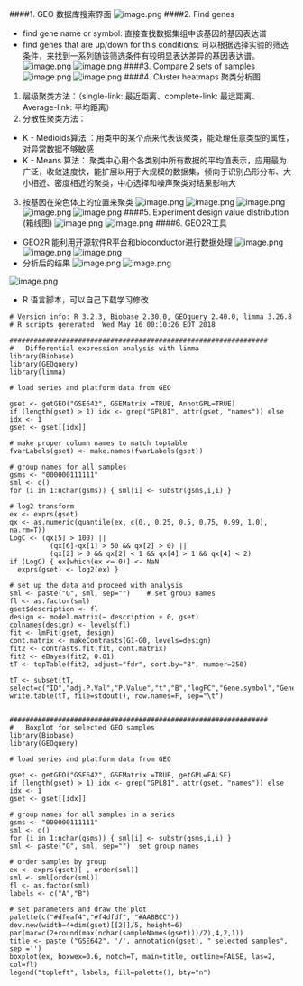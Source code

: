 ####1. GEO 数据库搜索界面
![image.png](https://upload-images.jianshu.io/upload_images/6634703-ddece1573f02671d.png?imageMogr2/auto-orient/strip%7CimageView2/2/w/1240)
####2. Find genes
- find gene name or symbol: 直接查找数据集组中该基因的基因表达谱
- find genes that are up/down for this conditions: 可以根据选择实验的筛选条件，来找到一系列随该筛选条件有较明显表达差异的基因表达谱。
![image.png](https://upload-images.jianshu.io/upload_images/6634703-1f1db1d6475e1468.png?imageMogr2/auto-orient/strip%7CimageView2/2/w/1240)
![image.png](https://upload-images.jianshu.io/upload_images/6634703-df4ae56a61cb2a58.png?imageMogr2/auto-orient/strip%7CimageView2/2/w/1240)
####3. Compare 2 sets of samples
![image.png](https://upload-images.jianshu.io/upload_images/6634703-c8121297da8d39eb.png?imageMogr2/auto-orient/strip%7CimageView2/2/w/1240)
![image.png](https://upload-images.jianshu.io/upload_images/6634703-1527fd2b9684a434.png?imageMogr2/auto-orient/strip%7CimageView2/2/w/1240)
####4. Cluster heatmaps 聚类分析图
1. 层级聚类方法：（single-link: 最近距离、complete-link: 最远距离、Average-link: 平均距离）
2. 分散性聚类方法：
- K - Medioids算法 ：用类中的某个点来代表该聚类，能处理任意类型的属性，对异常数据不够敏感
- K - Means 算法： 聚类中心用个各类别中所有数据的平均值表示，应用最为广泛，收敛速度快，能扩展以用于大规模的数据集，倾向于识别凸形分布、大小相近、密度相近的聚类，中心选择和噪声聚类对结果影响大
3. 按基因在染色体上的位置来聚类
![image.png](https://upload-images.jianshu.io/upload_images/6634703-faa0b68a6c5dd667.png?imageMogr2/auto-orient/strip%7CimageView2/2/w/1240)
![image.png](https://upload-images.jianshu.io/upload_images/6634703-824286f641436d3b.png?imageMogr2/auto-orient/strip%7CimageView2/2/w/1240)
![image.png](https://upload-images.jianshu.io/upload_images/6634703-a2842c431add601a.png?imageMogr2/auto-orient/strip%7CimageView2/2/w/1240)
![image.png](https://upload-images.jianshu.io/upload_images/6634703-8f43188226dcd9d7.png?imageMogr2/auto-orient/strip%7CimageView2/2/w/1240)
![image.png](https://upload-images.jianshu.io/upload_images/6634703-0e782789986a7d3b.png?imageMogr2/auto-orient/strip%7CimageView2/2/w/1240)
####5. Experiment design value distribution (箱线图)
![image.png](https://upload-images.jianshu.io/upload_images/6634703-ff377b7f6d8ff9d4.png?imageMogr2/auto-orient/strip%7CimageView2/2/w/1240)
![image.png](https://upload-images.jianshu.io/upload_images/6634703-b484bf6cd0a28b47.png?imageMogr2/auto-orient/strip%7CimageView2/2/w/1240)
####6. GEO2R工具
- GEO2R 能利用开源软件R平台和bioconductor进行数据处理
![image.png](https://upload-images.jianshu.io/upload_images/6634703-f1c5f05f051e4990.png?imageMogr2/auto-orient/strip%7CimageView2/2/w/1240)
![image.png](https://upload-images.jianshu.io/upload_images/6634703-42abec8d7016dbae.png?imageMogr2/auto-orient/strip%7CimageView2/2/w/1240)
![image.png](https://upload-images.jianshu.io/upload_images/6634703-1f5af02a8f1f30b7.png?imageMogr2/auto-orient/strip%7CimageView2/2/w/1240)
- 分析后的结果
![image.png](https://upload-images.jianshu.io/upload_images/6634703-7477f8e2227ccba3.png?imageMogr2/auto-orient/strip%7CimageView2/2/w/1240)
![image.png](https://upload-images.jianshu.io/upload_images/6634703-024976cc73ae167a.png?imageMogr2/auto-orient/strip%7CimageView2/2/w/1240)

![image.png](https://upload-images.jianshu.io/upload_images/6634703-01085e3dc70c8b33.png?imageMogr2/auto-orient/strip%7CimageView2/2/w/1240)

- R 语言脚本，可以自己下载学习修改
```
# Version info: R 3.2.3, Biobase 2.30.0, GEOquery 2.40.0, limma 3.26.8
# R scripts generated  Wed May 16 00:10:26 EDT 2018

################################################################
#   Differential expression analysis with limma
library(Biobase)
library(GEOquery)
library(limma)

# load series and platform data from GEO

gset <- getGEO("GSE642", GSEMatrix =TRUE, AnnotGPL=TRUE)
if (length(gset) > 1) idx <- grep("GPL81", attr(gset, "names")) else idx <- 1
gset <- gset[[idx]]

# make proper column names to match toptable 
fvarLabels(gset) <- make.names(fvarLabels(gset))

# group names for all samples
gsms <- "000000111111"
sml <- c()
for (i in 1:nchar(gsms)) { sml[i] <- substr(gsms,i,i) }

# log2 transform
ex <- exprs(gset)
qx <- as.numeric(quantile(ex, c(0., 0.25, 0.5, 0.75, 0.99, 1.0), na.rm=T))
LogC <- (qx[5] > 100) ||
          (qx[6]-qx[1] > 50 && qx[2] > 0) ||
          (qx[2] > 0 && qx[2] < 1 && qx[4] > 1 && qx[4] < 2)
if (LogC) { ex[which(ex <= 0)] <- NaN
  exprs(gset) <- log2(ex) }

# set up the data and proceed with analysis
sml <- paste("G", sml, sep="")    # set group names
fl <- as.factor(sml)
gset$description <- fl
design <- model.matrix(~ description + 0, gset)
colnames(design) <- levels(fl)
fit <- lmFit(gset, design)
cont.matrix <- makeContrasts(G1-G0, levels=design)
fit2 <- contrasts.fit(fit, cont.matrix)
fit2 <- eBayes(fit2, 0.01)
tT <- topTable(fit2, adjust="fdr", sort.by="B", number=250)

tT <- subset(tT, select=c("ID","adj.P.Val","P.Value","t","B","logFC","Gene.symbol","Gene.title"))
write.table(tT, file=stdout(), row.names=F, sep="\t")


################################################################
#   Boxplot for selected GEO samples
library(Biobase)
library(GEOquery)

# load series and platform data from GEO

gset <- getGEO("GSE642", GSEMatrix =TRUE, getGPL=FALSE)
if (length(gset) > 1) idx <- grep("GPL81", attr(gset, "names")) else idx <- 1
gset <- gset[[idx]]

# group names for all samples in a series
gsms <- "000000111111"
sml <- c()
for (i in 1:nchar(gsms)) { sml[i] <- substr(gsms,i,i) }
sml <- paste("G", sml, sep="")  set group names

# order samples by group
ex <- exprs(gset)[ , order(sml)]
sml <- sml[order(sml)]
fl <- as.factor(sml)
labels <- c("A","B")

# set parameters and draw the plot
palette(c("#dfeaf4","#f4dfdf", "#AABBCC"))
dev.new(width=4+dim(gset)[[2]]/5, height=6)
par(mar=c(2+round(max(nchar(sampleNames(gset)))/2),4,2,1))
title <- paste ("GSE642", '/', annotation(gset), " selected samples", sep ='')
boxplot(ex, boxwex=0.6, notch=T, main=title, outline=FALSE, las=2, col=fl)
legend("topleft", labels, fill=palette(), bty="n")

```




